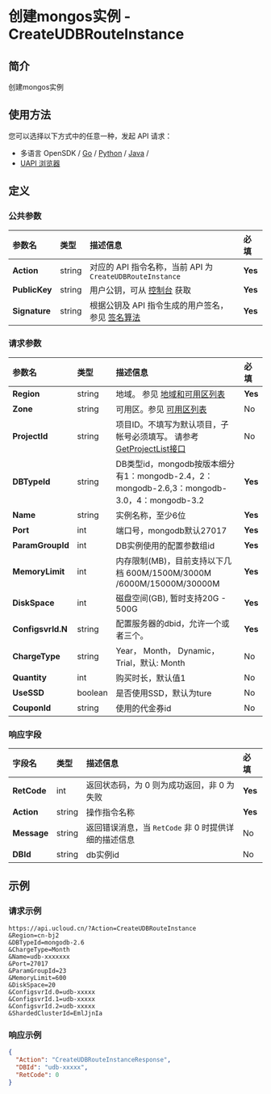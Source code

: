# 创建mongos实例 - CreateUDBRouteInstance

## 简介

创建mongos实例






## 使用方法

您可以选择以下方式中的任意一种，发起 API 请求：
- 多语言 OpenSDK / [Go](https://github.com/ucloud/ucloud-sdk-go) / [Python](https://github.com/ucloud/ucloud-sdk-python3) / [Java](https://github.com/ucloud/ucloud-sdk-java) /
- [UAPI 浏览器](https://console.ucloud.cn/uapi/detail?id=CreateUDBRouteInstance)


## 定义

### 公共参数

| 参数名 | 类型 | 描述信息 | 必填 |
|:---|:---|:---|:---|
| **Action**     | string  | 对应的 API 指令名称，当前 API 为 `CreateUDBRouteInstance`                        | **Yes** |
| **PublicKey**  | string  | 用户公钥，可从 [控制台](https://console.ucloud.cn/uapi/apikey) 获取                                             | **Yes** |
| **Signature**  | string  | 根据公钥及 API 指令生成的用户签名，参见 [签名算法](api/summary/signature.md)  | **Yes** |

### 请求参数

| 参数名 | 类型 | 描述信息 | 必填 |
|:---|:---|:---|:---|
| **Region** | string | 地域。 参见 [地域和可用区列表](api/summary/regionlist) |**Yes**|
| **Zone** | string | 可用区。参见 [可用区列表](api/summary/regionlist) |No|
| **ProjectId** | string | 项目ID。不填写为默认项目，子帐号必须填写。 请参考[GetProjectList接口](api/summary/get_project_list) |No|
| **DBTypeId** | string | DB类型id，mongodb按版本细分有1：mongodb-2.4，2：mongodb-2.6,3：mongodb-3.0，4：mongodb-3.2 |**Yes**|
| **Name** | string | 实例名称，至少6位 |**Yes**|
| **Port** | int | 端口号，mongodb默认27017 |**Yes**|
| **ParamGroupId** | int | DB实例使用的配置参数组id |**Yes**|
| **MemoryLimit** | int | 内存限制(MB)，目前支持以下几档 600M/1500M/3000M /6000M/15000M/30000M |**Yes**|
| **DiskSpace** | int | 磁盘空间(GB), 暂时支持20G - 500G |**Yes**|
| **ConfigsvrId.N** | string | 配置服务器的dbid，允许一个或者三个。 |**Yes**|
| **ChargeType** | string | Year， Month， Dynamic，Trial，默认: Month |No|
| **Quantity** | int | 购买时长，默认值1 |No|
| **UseSSD** | boolean | 是否使用SSD，默认为ture |No|
| **CouponId** | string | 使用的代金券id |No|

### 响应字段

| 字段名 | 类型 | 描述信息 | 必填 |
|:---|:---|:---|:---|
| **RetCode** | int | 返回状态码，为 0 则为成功返回，非 0 为失败 |**Yes**|
| **Action** | string | 操作指令名称 |**Yes**|
| **Message** | string | 返回错误消息，当 `RetCode` 非 0 时提供详细的描述信息 |No|
| **DBId** | string | db实例id |No|




## 示例

### 请求示例
    
```
https://api.ucloud.cn/?Action=CreateUDBRouteInstance
&Region=cn-bj2
&DBTypeId=mongodb-2.6
&ChargeType=Month   
&Name=udb-xxxxxxx
&Port=27017
&ParamGroupId=23
&MemoryLimit=600
&DiskSpace=20
&ConfigsvrId.0=udb-xxxxx
&ConfigsvrId.1=udb-xxxxx
&ConfigsvrId.2=udb-xxxxx
&ShardedClusterId=EmlJjnIa
```

### 响应示例
    
```json
{
  "Action": "CreateUDBRouteInstanceResponse",
  "DBId": "udb-xxxxx",
  "RetCode": 0
}
```





